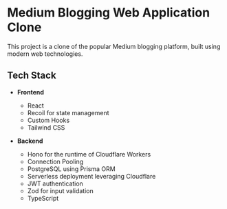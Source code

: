 # Medium Blogging Web Application Clone

This project is a clone of the popular Medium blogging platform, built using modern web technologies.

## Tech Stack

- **Frontend**
  - React
  - Recoil for state management
  - Custom Hooks
  - Tailwind CSS

- **Backend**
  - Hono for the runtime of Cloudflare Workers
  - Connection Pooling
  - PostgreSQL using Prisma ORM
  - Serverless deployment leveraging Cloudflare
  - JWT authentication
  - Zod for input validation
  - TypeScript

